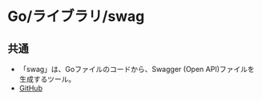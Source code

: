 # Go/ライブラリ/swag

## 共通

- 「swag」は、Goファイルのコードから、Swagger (Open API)ファイルを生成するツール。
- [GitHub](https://github.com/swaggo/swag)
